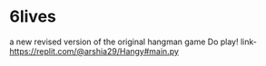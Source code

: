# 6lives
a new revised version of the original hangman game
Do play!
link- https://replit.com/@arshia29/Hangy#main.py
